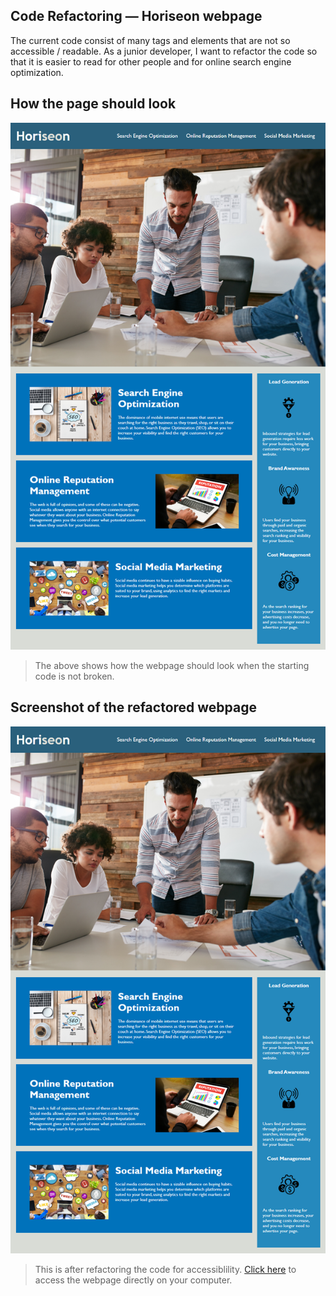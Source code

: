 ## Code Refactoring &mdash; Horiseon webpage

The current code consist of many tags and elements that are not so accessible / readable.
As a junior developer, I want to refactor the code so that it is easier to read for other people and for online search engine optimization.

## How the page should look

![This is the cornerstone of the appearance of the page](./assets/images/01-html-css-git-homework-demo.png)

> The above shows how the webpage should look when the starting code is not broken.

## Screenshot of the refactored webpage

![Screenshot of the updated webpage after code refactoring](./assets/images/01-html-css-git-homework-demo.png)

> This is after refactoring the code for accessiblility. [Click here](https://ericeya.github.io/code-refactor) to access the webpage directly on your computer.

